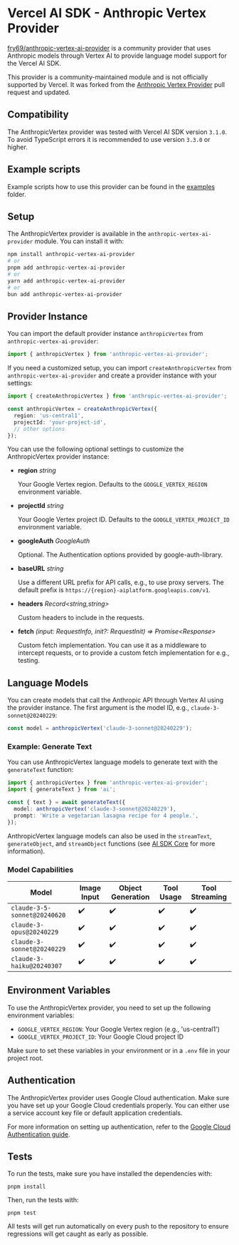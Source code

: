 # Vercel AI SDK - Anthropic Vertex Provider

[fry69/anthropic-vertex-ai-provider](https://github.com/fry69/anthropic-vertex-ai-provider) is a community provider that uses Anthropic models through Vertex AI to provide language model support for the Vercel AI SDK.

This provider is a community-maintained module and is not officially supported by Vercel. It was forked from the [Anthropic Vertex Provider](https://github.com/vercel/ai/pull/2482) pull request and updated.

## Compatibility

The AnthropicVertex provider was tested with Vercel AI SDK version `3.1.0`. To avoid TypeScript errors it is recommended to use version `3.3.0` or higher.

## Example scripts

Example scripts how to use this provider can be found in the [examples](./examples) folder.

## Setup

The AnthropicVertex provider is available in the `anthropic-vertex-ai-provider` module. You can install it with:

```bash
npm install anthropic-vertex-ai-provider
# or
pnpm add anthropic-vertex-ai-provider
# or
yarn add anthropic-vertex-ai-provider
# or
bun add anthropic-vertex-ai-provider
```

## Provider Instance

You can import the default provider instance `anthropicVertex` from `anthropic-vertex-ai-provider`:

```ts
import { anthropicVertex } from 'anthropic-vertex-ai-provider';
```

If you need a customized setup, you can import `createAnthropicVertex` from `anthropic-vertex-ai-provider` and create a provider instance with your settings:

```ts
import { createAnthropicVertex } from 'anthropic-vertex-ai-provider';

const anthropicVertex = createAnthropicVertex({
  region: 'us-central1',
  projectId: 'your-project-id',
  // other options
});
```

You can use the following optional settings to customize the AnthropicVertex provider instance:

- **region** _string_

  Your Google Vertex region. Defaults to the `GOOGLE_VERTEX_REGION` environment variable.

- **projectId** _string_

  Your Google Vertex project ID. Defaults to the `GOOGLE_VERTEX_PROJECT_ID` environment variable.

- **googleAuth** _GoogleAuth_

  Optional. The Authentication options provided by google-auth-library.

- **baseURL** _string_

  Use a different URL prefix for API calls, e.g., to use proxy servers.
  The default prefix is `https://{region}-aiplatform.googleapis.com/v1`.

- **headers** _Record&lt;string,string&gt;_

  Custom headers to include in the requests.

- **fetch** _(input: RequestInfo, init?: RequestInit) => Promise&lt;Response&gt;_

  Custom fetch implementation. You can use it as a middleware to intercept requests,
  or to provide a custom fetch implementation for e.g., testing.

## Language Models

You can create models that call the Anthropic API through Vertex AI using the provider instance.
The first argument is the model ID, e.g., `claude-3-sonnet@20240229`:

```ts
const model = anthropicVertex('claude-3-sonnet@20240229');
```

### Example: Generate Text

You can use AnthropicVertex language models to generate text with the `generateText` function:

```ts
import { anthropicVertex } from 'anthropic-vertex-ai-provider';
import { generateText } from 'ai';

const { text } = await generateText({
  model: anthropicVertex('claude-3-sonnet@20240229'),
  prompt: 'Write a vegetarian lasagna recipe for 4 people.',
});
```

AnthropicVertex language models can also be used in the `streamText`, `generateObject`, and `streamObject` functions
(see [AI SDK Core](/docs/ai-sdk-core) for more information).

### Model Capabilities

| Model                        | Image Input        | Object Generation  | Tool Usage         | Tool Streaming     |
| ---------------------------- | ------------------ | ------------------ | ------------------ | ------------------ |
| `claude-3-5-sonnet@20240620` | :heavy_check_mark: | :heavy_check_mark: | :heavy_check_mark: | :heavy_check_mark: |
| `claude-3-opus@20240229`     | :heavy_check_mark: | :heavy_check_mark: | :heavy_check_mark: | :heavy_check_mark: |
| `claude-3-sonnet@20240229`   | :heavy_check_mark: | :heavy_check_mark: | :heavy_check_mark: | :heavy_check_mark: |
| `claude-3-haiku@20240307`    | :heavy_check_mark: | :heavy_check_mark: | :heavy_check_mark: | :heavy_check_mark: |

## Environment Variables

To use the AnthropicVertex provider, you need to set up the following environment variables:

- `GOOGLE_VERTEX_REGION`: Your Google Vertex region (e.g., 'us-central1')
- `GOOGLE_VERTEX_PROJECT_ID`: Your Google Cloud project ID

Make sure to set these variables in your environment or in a `.env` file in your project root.

## Authentication

The AnthropicVertex provider uses Google Cloud authentication. Make sure you have set up your Google Cloud credentials properly. You can either use a service account key file or default application credentials.

For more information on setting up authentication, refer to the [Google Cloud Authentication guide](https://cloud.google.com/docs/authentication).

## Tests

To run the tests, make sure you have installed the dependencies with:

```shell
pnpm install
```

Then, run the tests with:

```shell
pnpm test
```

All tests will get run automatically on every push to the repository to ensure regressions will get caught as early as possible.
